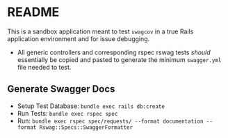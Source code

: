 # README
This is a sandbox application meant to test `swagcov` in a true Rails application environment and for issue debugging.
- All generic controllers and corresponding rspec rswag tests _should_ essentially be copied and pasted to generate the minimum `swagger.yml` file needed to test.

## Generate Swagger Docs
- Setup Test Database: `bundle exec rails db:create`
- Run Tests: `bundle exec rspec spec`
- Run: `bundle exec rspec spec/requests/ --format documentation --format Rswag::Specs::SwaggerFormatter`

